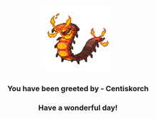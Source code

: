 <p align="center">
    <img src="https://raw.githubusercontent.com/PokeAPI/sprites/master/sprites/pokemon/851.png" width="150" height="150">
</p>
<h3 align="center">You have been greeted by - <b>Centiskorch</b></h3>
<h3 align="center">Have a wonderful day!</h3>

